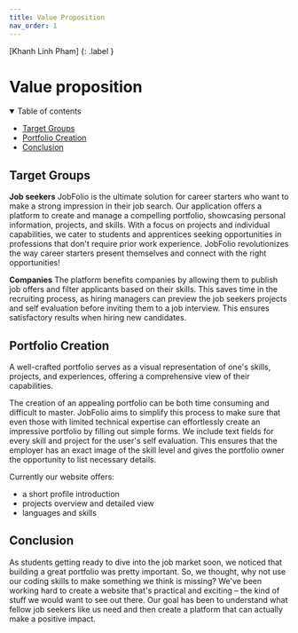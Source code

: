 ```yaml
---
title: Value Proposition
nav_order: 1
---
```


[Khanh Linh Pham]
{: .label }

# Value proposition

<details open markdown="block">
  <summary>
    Table of contents
  </summary>

- [Target Groups](#target-groups)
- [Portfolio Creation](#portfolio-creation)
- [Conclusion](#conclusion)

</details>

## Target Groups
**Job seekers**
JobFolio is the ultimate solution for career starters who want to make a strong impression in their job search. Our application offers a platform to create and manage a compelling portfolio, showcasing personal information, projects, and skills. With a focus on projects and individual capabilities, we cater to students and apprentices seeking opportunities in professions that don't require prior work experience. JobFolio revolutionizes the way career starters present themselves and connect with the right opportunities!

**Companies**
The platform benefits companies by allowing them to publish job offers and filter applicants based on their skills. This saves time in the recruiting process, as hiring managers can preview the job seekers projects and self evaluation before inviting them to a job interview. This ensures satisfactory results when hiring new candidates.

## Portfolio Creation
A well-crafted portfolio serves as a visual representation of one's skills, projects, and experiences, offering a comprehensive view of their capabilities. 

The creation of an appealing portfolio can be both time consuming and difficult to master. JobFolio aims to simplify this process to make sure that even those with limited technical expertise can effortlessly create an impressive portfolio by filling out simple forms. We include text fields for every skill and project for the user's self evaluation. This ensures that the employer has an exact image of the skill level and gives the portfolio owner the opportunity to list necessary details.

Currently our website offers:
* a short profile introduction
* projects overview and detailed view
* languages and skills


## Conclusion
  As students getting ready to dive into the job market soon, we noticed that building a great portfolio was pretty important. So, we thought, why not use our coding skills to make something we think is missing? We've been working hard to create a website that's practical and exciting – the kind of stuff we would want to see out there. Our goal has been to understand what fellow job seekers like us need and then create a platform that can actually make a positive impact.